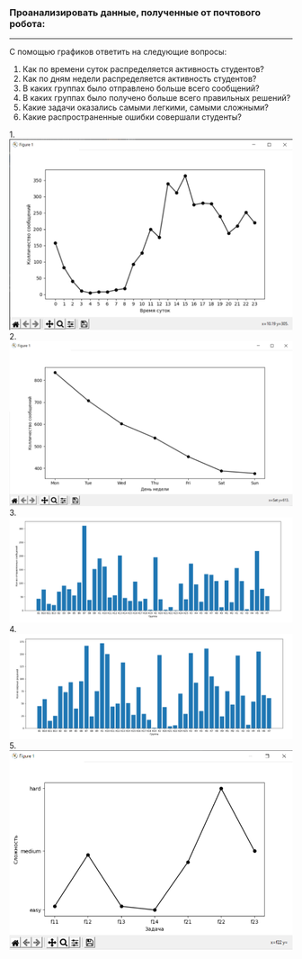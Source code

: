 ### Проанализировать данные, полученные от почтового робота:
____

С помощью графиков ответить на следующие вопросы:

1. Как по времени суток распределяется активность студентов?
2. Как по дням недели распределяется активность студентов?
3. В каких группах было отправлено больше всего сообщений?
4. В каких группах было получено больше всего правильных решений?
5. Какие задачи оказались самыми легкими, самыми сложными?
6. Какие распространенные ошибки совершали студенты?

1.![Getting the distribution](source/1.png)
2.![Getting the distribution](source/2.png)
3.![Getting the distribution](source/3.png)
4.![Getting the distribution](source/4.png)
5.![Getting the distribution](source/5.png)
